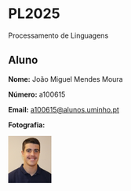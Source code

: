 # PL2025

Processamento de Linguagens

## Aluno

**Nome:** João Miguel Mendes Moura 

**Número:** a100615

**Email:** a100615@alunos.uminho.pt

**Fotografia:**

 ![Foto](foto.png)
